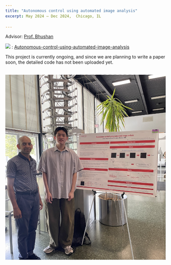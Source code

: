 ```yaml
---
title: "Autonomous control using automated image analysis"
excerpt: May 2024 – Dec 2024,  Chicago, IL

---
```

Advisor: [Prof. Bhushan](https://sites.google.com/iit.edu/bhushan-research-group) 

<img src="https://img.shields.io/badge/GitHub-181717?style=flat-square&logo=GitHub&logoColor=white"/> : [Autonomous-control-using-automated-image-analysis](https://github.com/Juhyunn0/Autonomous-control-using-automated-image-analysis?tab=readme-ov-file)
  
This project is currently ongoing, and since we are planning to write a paper soon, the detailed code has not been uploaded yet.


<br/><img src='/files/Presentation.jpeg'>
